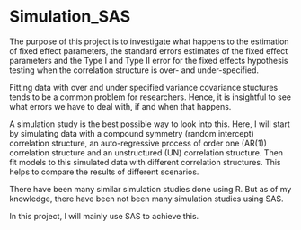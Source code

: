 # Simulation_SAS
The purpose of this project is to investigate what happens to the estimation of fixed effect parameters, the standard errors estimates of the fixed effect parameters and the Type I and Type II error for the fixed effects 
hypothesis testing when the correlation structure is over- and under-specified.

Fitting data with over and under specified variance covariance stuctures tends to be a common problem for researchers. Hence, it is insightful to see what errors we have to deal with, if and when that happens. 

A simulation study is the best possible way to look into this. Here, I will start by simulating data with a compound symmetry (random intercept) correlation structure, an auto-regressive process of order one (AR(1)) 
correlation structure and an unstructured (UN) correlation structure. Then fit models to this simulated data with different correlation structures. This helps to compare the results of different scenarios. 

There have been many similar simulation studies done using R. But as of my knowledge, there have been not been many simulation studies using SAS. 

In this project, I will mainly use SAS to achieve this. 


